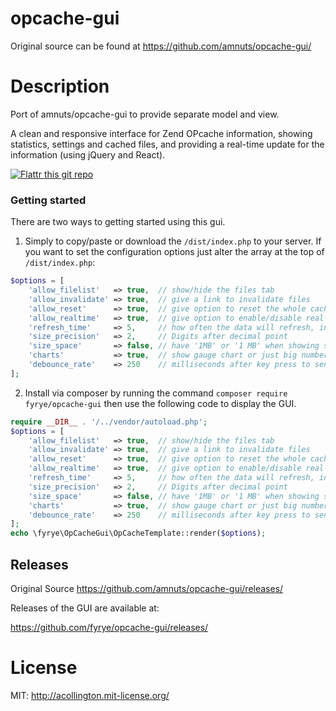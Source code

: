 # opcache-gui

Original source can be found at https://github.com/amnuts/opcache-gui/

# Description

Port of amnuts/opcache-gui to provide separate model and view.

A clean and responsive interface for Zend OPcache information, showing statistics, settings and cached files, and providing a real-time update for the information (using jQuery and React).

[![Flattr this git repo](http://api.flattr.com/button/flattr-badge-large.png)](https://flattr.com/submit/auto?user_id=acollington&url=https://github.com/amnuts/opcache-gui&title=opcache-gui&language=&tags=github&category=software)

### Getting started

There are two ways to getting started using this gui.

1. Simply to copy/paste or download the `/dist/index.php` to your server.
If you want to set the configuration options just alter the array at the top of `/dist/index.php`:
```php
$options = [
    'allow_filelist'   => true,  // show/hide the files tab
    'allow_invalidate' => true,  // give a link to invalidate files
    'allow_reset'      => true,  // give option to reset the whole cache
    'allow_realtime'   => true,  // give option to enable/disable real-time updates
    'refresh_time'     => 5,     // how often the data will refresh, in seconds
    'size_precision'   => 2,     // Digits after decimal point
    'size_space'       => false, // have '1MB' or '1 MB' when showing sizes
    'charts'           => true,  // show gauge chart or just big numbers
    'debounce_rate'    => 250    // milliseconds after key press to send keyup event when filtering
];
```

2. Install via composer by running the command `composer require fyrye/opcache-gui` then use the following code to display the GUI.
```php
require __DIR__ . '/../vendor/autoload.php';
$options = [
    'allow_filelist'   => true,  // show/hide the files tab
    'allow_invalidate' => true,  // give a link to invalidate files
    'allow_reset'      => true,  // give option to reset the whole cache
    'allow_realtime'   => true,  // give option to enable/disable real-time updates
    'refresh_time'     => 5,     // how often the data will refresh, in seconds
    'size_precision'   => 2,     // Digits after decimal point
    'size_space'       => false, // have '1MB' or '1 MB' when showing sizes
    'charts'           => true,  // show gauge chart or just big numbers
    'debounce_rate'    => 250    // milliseconds after key press to send keyup event when filtering
];
echo \fyrye\OpCacheGui\OpCacheTemplate::render($options);

```

## Releases

Original Source 
https://github.com/amnuts/opcache-gui/releases/

Releases of the GUI are available at:

https://github.com/fyrye/opcache-gui/releases/

# License

MIT: http://acollington.mit-license.org/
